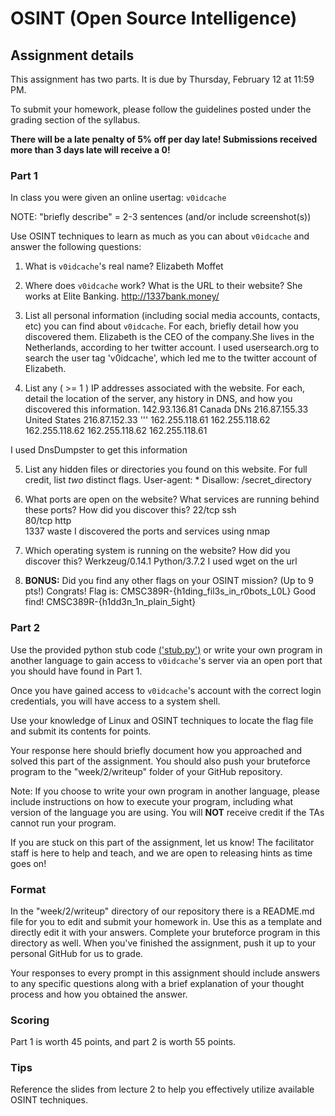 OSINT (Open Source Intelligence)
======

## Assignment details

This assignment has two parts. It is due by Thursday, February 12 at 11:59 PM.

To submit your homework, please follow the guidelines posted under the grading section of the syllabus.

**There will be a late penalty of 5% off per day late! Submissions received more than 3 days late will receive a 0!**

### Part 1

In class you were given an online usertag: `v0idcache`

NOTE: "briefly describe" = 2-3 sentences (and/or include screenshot(s))

Use OSINT techniques to learn as much as you can about `v0idcache` and answer the following questions:

1. What is `v0idcache`'s real name? Elizabeth Moffet

2. Where does `v0idcache` work? What is the URL to their website? She works at Elite Banking. http://1337bank.money/

3. List all personal information (including social media accounts, contacts, etc) you can find about `v0idcache`. For each, briefly detail how you discovered them.
Elizabeth is the CEO of the company.She lives in the Netherlands, according to her twitter account. I used usersearch.org to search the user tag 'v0idcache', which led me to the twitter account of Elizabeth.

4. List any ( >= 1 ) IP addresses associated with the website. For each, detail the location of the server, any history in DNS, and how you discovered this information.
142.93.136.81 Canada
DNs 216.87.155.33 United States
216.87.152.33  '''
162.255.118.61
162.255.118.62
162.255.118.62
162.255.118.62
162.255.118.61

I used DnsDumpster to get this information

5. List any hidden files or directories you found on this website. For full credit, list *two* distinct flags.
User-agent: *
Disallow: /secret_directory

6. What ports are open on the website? What services are running behind these ports? How did you discover this?
22/tcp  ssh       
80/tcp  http  
1337    waste
I discovered the ports and services using nmap
7. Which operating system is running on the website? How did you discover this?
Werkzeug/0.14.1 Python/3.7.2
I used wget on the url 

8. **BONUS:** Did you find any other flags on your OSINT mission? (Up to 9 pts!)
Congrats! Flag is: CMSC389R-{h1ding_fil3s_in_r0bots_L0L}
Good find! CMSC389R-{h1dd3n_1n_plain_5ight}
### Part 2

Use the provided python stub code [('stub.py')](stub.py) or write your own program in another language to gain access to `v0idcache`'s server via an open port that you should have found in Part 1.

Once you have gained access to `v0idcache`'s account with the correct login credentials, you will have access to a system shell.

Use your knowledge of Linux and OSINT techniques to locate the flag file and submit its contents for points.

Your response here should briefly document how you approached and solved this part of the assignment. You should also push your bruteforce program to the "week/2/writeup" folder of your GitHub repository.

Note: If you choose to write your own program in another language, please include instructions on how to execute your program, including what version of the language you are using. You will **NOT** receive credit if the TAs cannot run your program.

If you are stuck on this part of the assignment, let us know! The facilitator staff is here to help and teach, and we are open to releasing hints as time goes on!

### Format
In the "week/2/writeup" directory of our repository there is a README.md file for you to edit and submit your homework in. Use this as a template and directly edit it with your answers. Complete your bruteforce program in this directory as well. When you've finished the assignment, push it up to your personal GitHub for us to grade.

Your responses to every prompt in this assignment should include answers to any specific questions along with a brief explanation of your thought process and how you obtained the answer.

### Scoring

Part 1 is worth 45 points, and part 2 is worth 55 points.

### Tips

Reference the slides from lecture 2 to help you effectively utilize available OSINT techniques.
